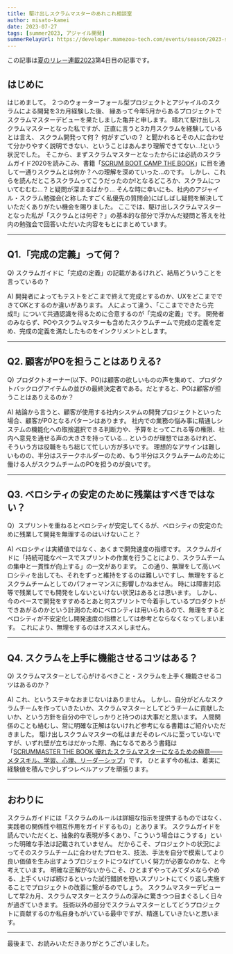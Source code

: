 ```yaml
---
title: 駆け出しスクラムマスターのあれこれ相談室
author: misato-kamei
date: 2023-07-27
tags: [summer2023, アジャイル開発]
summerRelayUrl: https://developer.mamezou-tech.com/events/season/2023-summer/
---
```


この記事は[夏のリレー連載2023](/events/season/2023-summer/)第4日目の記事です。

## はじめに
はじめまして。
２つのウォーターフォール型プロジェクトとアジャイルのスクラムによる開発を3カ月経験した後、 縁あって今年5月からあるプロジェクトでスクラムマスターデビューを果たしました亀井と申します。
晴れて駆け出しスクラムマスターとなった私ですが、正直に言うと3カ月スクラムを経験しているとは言え、 スクラム開発って何？ 何がすごいの？ と聞かれるとその人に合わせて分かりやすく説明できない、ということはあんまり理解できてない...!という状況でした。
そこから、まずスクラムマスターとなったからには必読のスクラムガイド2020を読みこみ、書籍「[SCRUM BOOT CAMP THE BOOK](https://www.amazon.co.jp/dp/B086GBXRN6/)」に目を通して一通りスクラムとは何か？への理解を深めていった...のです。
しかし、これらを読んだところスクラムってこうだったのか!となるどころか、スクラムについてむむむ...？と疑問が深まるばかり...
そんな時に幸いにも、社内のアジャイル・スクラム勉強会(と称したすごく私優先の質問会)にばしばし疑問を解決していただくありがたい機会を賜りました。
ここでは、駆け出しスクラムマスターとなった私が「スクラムとは何ぞ？」の基本的な部分で浮かんだ疑問と答えを社内の勉強会で回答いただいた内容をもとにまとめています。

---

## Q1.「完成の定義」って何？

Q) スクラムガイドに「完成の定義」の記載があるけれど、結局どういうことを言っているの？

A) 開発者によってもテストをどこまで終えて完成とするのか、UXをどこまでできてOKとするのか違いがあります。
人によって違う、「ここまでできたら完成‼」について共通認識を得るために合意するのが「完成の定義」です。
開発者のみならず、POやスクラムマスターも含めたスクラムチームで完成の定義を定め、完成の定義を満たしたものをインクリメントとします。

---

## Q2. 顧客がPOを担うことはありえる?

Q) プロダクトオーナー(以下、PO)は顧客の欲しいものの声を集めて、プロダクトバックログアイテムの並びの最終決定者である。だとすると、POは顧客が担うことはありえるのか？

A) 結論から言うと、顧客が使用する社内システムの開発プロジェクトといった場合、顧客がPOとなるパターンはあります。
社内での業務の悩み事に精通しシステムの機能化への取捨選択できる判断力や、予算をとってこれる等の権限、社内へ意見を通せる声の大きさを持っている...
というのが理想ではあるけれど、そういう方は役職をもち総じて忙しい方が多いです。
理想的なアサインは難しいものの、半分はステークホルダーのため、もう半分はスクラムチームのために働ける人がスクラムチームのPOを担うのが良いです。

---

## Q3. ベロシティの安定のために残業はすべきではない？

Q）スプリントを重ねるとベロシティが安定してくるが、ベロシティの安定のために残業して開発を無理するのはいけないこと？

A) ベロシティは実績値ではなく、あくまで開発速度の指標です。
スクラムガイドに「持続可能なペースでスプリントの作業を⾏うことにより、スクラムチームの集中と⼀貫性が向上する」の一文があります。
この通り、無理をして高いベロシティを出しても、それをずっと維持をするのは難しいですし、無理をするとスクラムチームとしてのパフォーマンスに影響しかねません。
時には障害対応等で残業してでも開発をしないといけない状況はあるとは思います。
しかし、今のペースで開発をすすめるとあと何スプリントで今着手しているプロダクトができあがるのかという計測のためにベロシティは用いられるので、無理をするとベロシティが不安定化し開発速度の指標としては参考とならなくなってしまいます。
これにより、無理をするのはオススメしません。

---

## Q4. スクラムを上手に機能させるコツはある？

Q) スクラムマスターとして心がけるべきこと・スクラムを上手く機能させるコツはあるのか？

A) これ、というステキなおまじないはありません。
しかし、自分がどんなスクラムチームを作っていきたいか、スクラムマスターとしてどうチームに貢献したいか、という方針を自分の中でしっかりと持つのは大事だと思います。
人間関係のことも絡むし、常に明確な正解はないけれど参考になる書籍はご紹介いただきました。
駆け出しスクラムマスターの私はまだそのレベルに至っていないですが、いずれ壁が立ちはだかった際、為になるであろう書籍は「[SCRUMMASTER THE BOOK 優れたスクラムマスターになるための極意――メタスキル、学習、心理、リーダーシップ](https://www.amazon.co.jp/dp/4798166855)」です。
ひとまず今の私は、着実に経験値を積んで少しずつレベルアップを頑張ります。

---

## おわりに

スクラムガイドには「スクラムのルールは詳細な指⽰を提供するものではなく、実践者の関係性や相互作⽤をガイドするもの」とあります。
スクラムガイドを読んでいただくと、抽象的な表現が多くあり、「こういう場合はこうする」といった明確な手法は記載されていません。
だからこそ、プロジェクトの状況によってそのスクラムチームに合わせたプロセス、技法、手法を自分で模索してより良い価値を生み出すようプロジェクトにつなげていく努力が必要なのかな、と今考えています。
明確な正解がないからこそ、ひとまずやってみてダメならやめる、上手くいけば続けるといった試行錯誤を短いスプリントにてくり返し実施することでプロジェクトの改善に繋がるのでしょう。
スクラムマスターデビューして早2カ月、スクラムマスターとスクラムの深みに驚きつつ目まぐるしく日々が過ぎていきます。
技術以外の部分でスクラムマスターとしてどうプロジェクトに貢献するのか私自身もがいている最中ですが、精進していきたいと思います。

---

最後まで、お読みいただきありがとうございました。